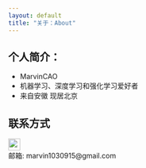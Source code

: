 ```yaml
---
layout: default
title: "关于：About"
---
```


## 个人简介：

* MarvinCAO
* 机器学习、深度学习和强化学习爱好者
* 来自安徽 现居北京

## 联系方式

<p class="contact">
 <a href="https://github.com/caogang" title="Github联系我"><img src="http://www.github.com/favicon.ico" width="24" height="24" style="display:inline-block;vertical-align:middle"></a><br/>
邮箱: marvin1030915@gmail.com 
</p>
